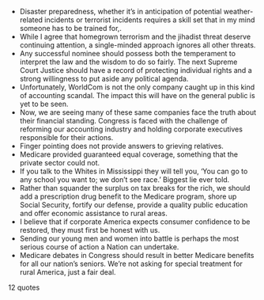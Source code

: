  - Disaster preparedness, whether it’s in anticipation of potential weather-related incidents or terrorist incidents requires a skill set that in my mind someone has to be trained for,.
 - While I agree that homegrown terrorism and the jihadist threat deserve continuing attention, a single-minded approach ignores all other threats.
 - Any successful nominee should possess both the temperament to interpret the law and the wisdom to do so fairly. The next Supreme Court Justice should have a record of protecting individual rights and a strong willingness to put aside any political agenda.
 - Unfortunately, WorldCom is not the only company caught up in this kind of accounting scandal. The impact this will have on the general public is yet to be seen.
 - Now, we are seeing many of these same companies face the truth about their financial standing. Congress is faced with the challenge of reforming our accounting industry and holding corporate executives responsible for their actions.
 - Finger pointing does not provide answers to grieving relatives.
 - Medicare provided guaranteed equal coverage, something that the private sector could not.
 - If you talk to the Whites in Mississippi they will tell you, ‘You can go to any school you want to; we don’t see race.’ Biggest lie ever told.
 - Rather than squander the surplus on tax breaks for the rich, we should add a prescription drug benefit to the Medicare program, shore up Social Security, fortify our defense, provide a quality public education and offer economic assistance to rural areas.
 - I believe that if corporate America expects consumer confidence to be restored, they must first be honest with us.
 - Sending our young men and women into battle is perhaps the most serious course of action a Nation can undertake.
 - Medicare debates in Congress should result in better Medicare benefits for all our nation’s seniors. We’re not asking for special treatment for rural America, just a fair deal.

12 quotes